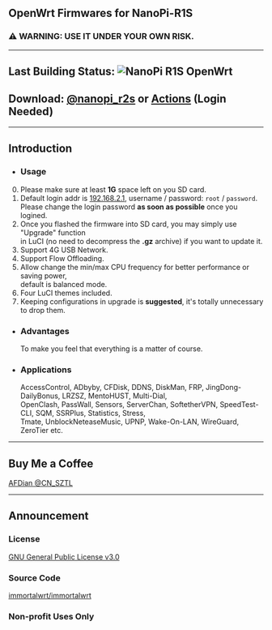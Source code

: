 ## OpenWrt Firmwares for NanoPi-R1S
### ⚠ WARNING: USE IT UNDER YOUR OWN RISK.
- - -
## Last Building Status: ![NanoPi R1S OpenWrt](https://github.com/1715173329/nanopi-r1s-openwrt/workflows/NanoPi%20R1S%20OpenWrt/badge.svg)
## Download: [@nanopi\_r2s](https://t.me/nanopi\_r2s) or [Actions](https://github.com/1715173329/nanopi-r1s-openwrt/actions) \(Login Needed\)
- - -
## Introduction
- ### Usage
0. Please make sure at least **1G** space left on you SD card.
1. Default login addr is [192.168.2.1](192.168.2.1), username / password: `root` / `password`.<br/>
 Please change the login password **as soon as possible** once you logined.
2. Once you flashed the firmware into SD card, you may simply use "Upgrade" function<br/>
 in LuCI (no need to decompress the **.gz** archive) if you want to update it.
3. Support 4G USB Network.
4. Support Flow Offloading.
5. Allow change the min/max CPU frequency for better performance or saving power,<br/>
 default is balanced mode.
6. Four LuCI themes included.
7. Keeping configurations in upgrade is **suggested**, it's totally unnecessary to drop them.
- ### Advantages
  To make you feel that everything is a matter of course.
- ### Applications
  AccessControl, ADbyby, CFDisk, DDNS, DiskMan, FRP, JingDong-DailyBonus, LRZSZ, MentoHUST, Multi-Dial,<br/>
 OpenClash, PassWall, Sensors, ServerChan, SoftetherVPN, SpeedTest-CLI, SQM, SSRPlus, Statistics, Stress,<br/>
 Tmate, UnblockNeteaseMusic, UPNP, Wake-On-LAN, WireGuard, ZeroTier etc.
- - -
## Buy Me a Coffee
[AFDian @CN\_SZTL](https://afdian.net/@CN\_SZTL/plan)

- - -
## Announcement
### License
[GNU General Public License v3.0](https://github.com/1715173329/nanopi-r1s-openwrt/blob/master/LICENSE)
### Source Code
[immortalwrt/immortalwrt](https://github.com/immortalwrt/immortalwrt)

### Non-profit Uses Only
